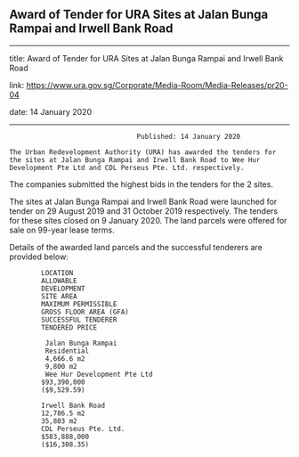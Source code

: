 ## Award of Tender for URA Sites at Jalan Bunga Rampai and Irwell Bank Road
---
title: Award of Tender for URA Sites at Jalan Bunga Rampai and Irwell Bank Road

link: https://www.ura.gov.sg/Corporate/Media-Room/Media-Releases/pr20-04

date: 14 January 2020

---


                                    Published: 14 January 2020

    The Urban Redevelopment Authority (URA) has awarded the tenders for the sites at Jalan Bunga Rampai and Irwell Bank Road to Wee Hur Development Pte Ltd and CDL Perseus Pte. Ltd. respectively.

The companies submitted the highest bids in the tenders for the 2 sites.

The sites at Jalan Bunga Rampai and Irwell Bank Road were launched for tender on 29 August 2019 and 31 October 2019 respectively. The tenders for these sites closed on 9 January 2020.  The land parcels were offered for sale on 99-year lease terms.

Details of the awarded land parcels and the successful tenderers are provided below:

            LOCATION
            ALLOWABLE
            DEVELOPMENT
            SITE AREA
            MAXIMUM PERMISSIBLE
            GROSS FLOOR AREA (GFA)
            SUCCESSFUL TENDERER
            TENDERED PRICE

             Jalan Bunga Rampai
             Residential
             4,666.6 m2
             9,800 m2
             Wee Hur Development Pte Ltd
            $93,390,000
            ($9,529.59)

            Irwell Bank Road
            12,786.5 m2
            35,803 m2
            CDL Perseus Pte. Ltd.
            $583,888,000
            ($16,308.35)